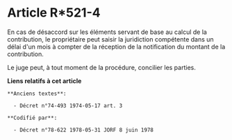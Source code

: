 # Article R*521-4

En cas de désaccord sur les éléments servant de base au calcul de la contribution, le propriétaire peut saisir la juridiction
compétente dans un délai d'un mois à compter de la réception de la notification du montant de la contribution.

Le juge peut, à tout moment de la procédure, concilier les parties.

**Liens relatifs à cet article**

	**Anciens textes**:

	  - Décret n°74-493 1974-05-17 art. 3

	**Codifié par**:

	  - Décret n°78-622 1978-05-31 JORF 8 juin 1978
